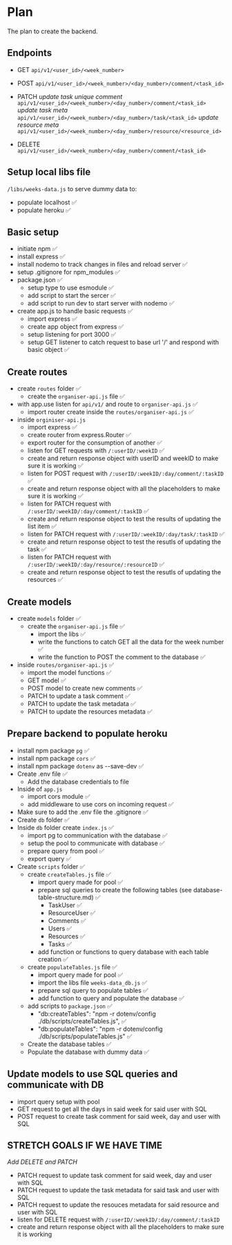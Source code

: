 # Plan

The plan to create the backend.

## Endpoints

- GET
  `api/v1/<user_id>/<week_number>`

- POST
  `api/v1/<user_id>/<week_number>/<day_number>/comment/<task_id>`

- PATCH
  _update task unique comment_
  `api/v1/<user_id>/<week_number>/<day_number>/comment/<task_id>`
  _update task meta_
  `api/v1/<user_id>/<week_number>/<day_number>/task/<task_id>`
  _update resource meta_
  `api/v1/<user_id>/<week_number>/<day_number>/resource/<resource_id>`

- DELETE
  `api/v1/<user_id>/<week_number>/<day_number>/comment/<task_id>`

## Setup local libs file

`/libs/weeks-data.js` to serve dummy data to:

- populate localhost ✅
- populate heroku ✅

## Basic setup

- initiate npm ✅
- install express ✅
- install nodemo to track changes in files and reload server ✅
- setup .gitignore for npm_modules ✅
- package.json ✅
  - setup type to use esmodule ✅
  - add script to start the sercer ✅
  - add script to run dev to start server with nodemo ✅
- create app.js to handle basic requests ✅
  - import express ✅
  - create app object from express ✅
  - setup listening for port 3000 ✅
  - setup GET listener to catch request to base url '/' and respond with basic object ✅

## Create routes

- create `routes` folder ✅
  - create the `organiser-api.js` file ✅
- with app.use listen for `api/v1/` and route to `organiser-api.js` ✅
  - import router create inside the `routes/organiser-api.js` ✅
- inside `orginiser-api.js`
  - import express ✅
  - create router from express.Router ✅
  - export router for the consumption of another ✅
  - listen for GET requests with `/:userID/:weekID` ✅
  - create and return response object with userID and weekID to make sure it is working ✅
  - listen for POST request with `/:userID/:weekID/:day/comment/:taskID` ✅
  - create and return response object with all the placeholders to make sure it is working ✅
  - listen for PATCH request with `/:userID/:weekID/:day/comment/:taskID` ✅
  - create and return response object to test the results of updating the list item ✅
  - listen for PATCH request with `/:userID/:weekID/:day/task/:taskID` ✅
  - create and return response object to test the resutls of updating the task ✅
  - listen for PATCH request with `/:userID/:weekID/:day/resource/:resourceID` ✅
  - create and return response object to test the resutls of updating the resources ✅

## Create models

- create `models` folder ✅
  - create the `organiser-api.js` file ✅
    - import the libs ✅
    - write the functions to catch GET all the data for the week number ✅
    - write the function to POST the comment to the database ✅
- inside `routes/organiser-api.js` ✅
  - import the model functions ✅
  - GET model ✅
  - POST model to create new comments ✅
  - PATCH to update a task comment ✅
  - PATCH to update the task metadata ✅
  - PATCH to update the resources metadata ✅

## Prepare backend to populate heroku

- install npm package `pg` ✅
- install npm package `cors` ✅
- install npm package `dotenv` as --save-dev ✅
- Create .env file ✅
  - Add the database credentials to file
- Inside of `app.js`
  - import cors module ✅
  - add middleware to use cors on incoming request ✅
- Make sure to add the .env file the .gitignore ✅
- Create `db` folder ✅
- Inside `db` folder create `index.js` ✅
  - import pg to communication with the database ✅
  - setup the pool to communicate with database ✅
  - prepare query from pool ✅
  - export query ✅
- Create `scripts` folder ✅
  - create `createTables.js` file ✅
    - import query made for pool ✅
    - prepare sql queries to create the following tables (see database-table-structure.md) ✅
      - TaskUser ✅
      - ResourceUser ✅
      - Comments ✅
      - Users ✅
      - Resources ✅
      - Tasks ✅
    - add function or functions to query database with each table creation ✅
  - create `populateTables.js` file ✅
    - import query made for pool ✅
    - import the libs file `weeks-data_db.js` ✅
    - prepare sql query to populate tables ✅
    - add function to query and populate the database ✅
  - add scripts to `package.json` ✅
    - "db:createTables": "npm -r dotenv/config ./db/scripts/createTables.js", ✅
    - "db:populateTables": "npm -r dotenv/config ./db/scripts/populateTables.js" ✅
  - Create the database tables ✅
  - Populate the database with dummy data ✅

## Update models to use SQL queries and communicate with DB

- import query setup with pool
- GET request to get all the days in said week for said user with SQL
- POST request to create task comment for said week, day and user with SQL

## STRETCH GOALS IF WE HAVE TIME

_Add DELETE and PATCH_

- PATCH request to update task comment for said week, day and user with SQL
- PATCH request to update the task metadata for said task and user with SQL
- PATCH request to update the resouces metadata for said resource and user with SQL
- listen for DELETE request with `/:userID/:weekID/:day/comment/:taskID`
- create and return response object with all the placeholders to make sure it is working
